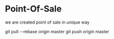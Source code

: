 # Point-Of-Sale
we are created point of sale in unique way

git pull --rebase origin master
git push origin master
